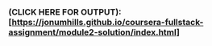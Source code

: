 
### (CLICK HERE FOR OUTPUT): [https://jonumhills.github.io/coursera-fullstack-assignment/module2-solution/index.html]
